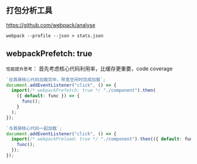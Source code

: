 ## 打包分析工具

https://github.com/webpack/analyse

`webpack --profile --json > stats.json`

## webpackPrefetch: true

`性能提升思考`： 首先考虑核心代码利用率，比缓存更重要，code coverage

```js
`在首屏核心代码加载完毕，带宽空闲时完成加载`;
document.addEventListener("click", () => {
  import(/* webpackPrefetch: true */ "./component").then(
    ({ default: func }) => {
      func();
    }
  );
});

`与首屏核心代码一起加载`;
document.addEventListener("click", () => {
  import(/* webpackPreload: true */ "./component").then(({ default: func }) => {
    func();
  });
});
```
